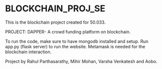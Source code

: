 # BLOCKCHAIN_PROJ_SE

This is the blockchain project created for 50.033. 

PROJECT: DAPPER- A crowd funding platform on blockchain.

To run the code, make sure to have mongodb installed and setup. Run app.py (flask server) to run the website. Metamask is needed for the blockchain interaction. 

Project by Rahul Parthasarathy, Mihir Mohan, Varsha Venkatesh and Aobo.
